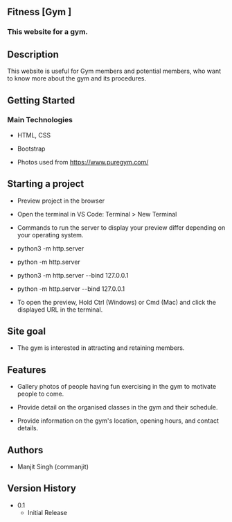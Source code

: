 ## Fitness [Gym ]
### This website for a gym.

## Description
This website is useful for Gym members and potential members, who want to know more about the gym and its procedures.

## Getting Started
### Main Technologies
* HTML, CSS

* Bootstrap

* Photos used from https://www.puregym.com/

## Starting a project
* Preview project in the browser

* Open the terminal in VS Code: Terminal > New Terminal

* Commands to run the server to display your preview differ depending on your operating system.

* python3 -m http.server
* python -m http.server
* python3 -m http.server --bind 127.0.0.1
* python -m http.server --bind 127.0.0.1
* To open the preview, Hold Ctrl (Windows) or Cmd (Mac) and click the displayed URL in the terminal.

## Site goal
* The gym is interested in attracting and retaining members.

## Features
* Gallery photos of people having fun exercising in the gym to motivate people to come.

* Provide detail on the organised classes in the gym and their schedule.

* Provide information on the gym's location, opening hours, and contact details.

## Authors

* Manjit Singh (commanjit)

## Version History
* 0.1
    * Initial Release

